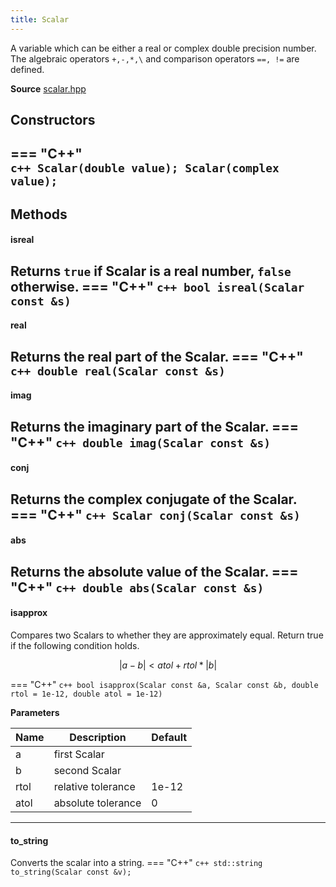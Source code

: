 ```yaml
---
title: Scalar
---
```


A variable which can be either a real or complex double precision number. The algebraic operators `+,-,*,\` and comparison operators `==, !=` are defined.

**Source** [scalar.hpp](https://github.com/awietek/xdiag/blob/main/xdiag/operators/scalar.hpp)

## Constructors

=== "C++"	
	```c++
	Scalar(double value);
	Scalar(complex value);
	```
---

## Methods

#### isreal

Returns `true` if Scalar is a real number, `false` otherwise. 
=== "C++" 
	```c++
	bool isreal(Scalar const &s)
	```
---

#### real

Returns the real part of the Scalar.
=== "C++" 
	```c++
	double real(Scalar const &s)
	```
---

#### imag

Returns the imaginary part of the Scalar.
=== "C++" 
	```c++
	double imag(Scalar const &s)
	```
---

#### conj

Returns the complex conjugate of the Scalar.
=== "C++" 
	```c++
	Scalar conj(Scalar const &s)
	```
---

#### abs

Returns the absolute value of the Scalar.
=== "C++" 
	```c++
	double abs(Scalar const &s)
	```
---

#### isapprox

Compares two Scalars to whether they are approximately equal. 
Return true if the following condition holds.

$$ | a - b | < atol + rtol*|b| $$


=== "C++" 
	```c++
	bool isapprox(Scalar const &a, Scalar const &b, double rtol = 1e-12, double atol = 1e-12)
	```

**Parameters**

| Name | Description        | Default |
|------|--------------------|---------|
| a    | first Scalar       |         |
| b    | second Scalar      |         |
| rtol | relative tolerance | 1e-12   |
| atol | absolute tolerance | 0       |

---

#### to_string

Converts the scalar into a string.
=== "C++" 
	```c++
	std::string to_string(Scalar const &v);
	```
